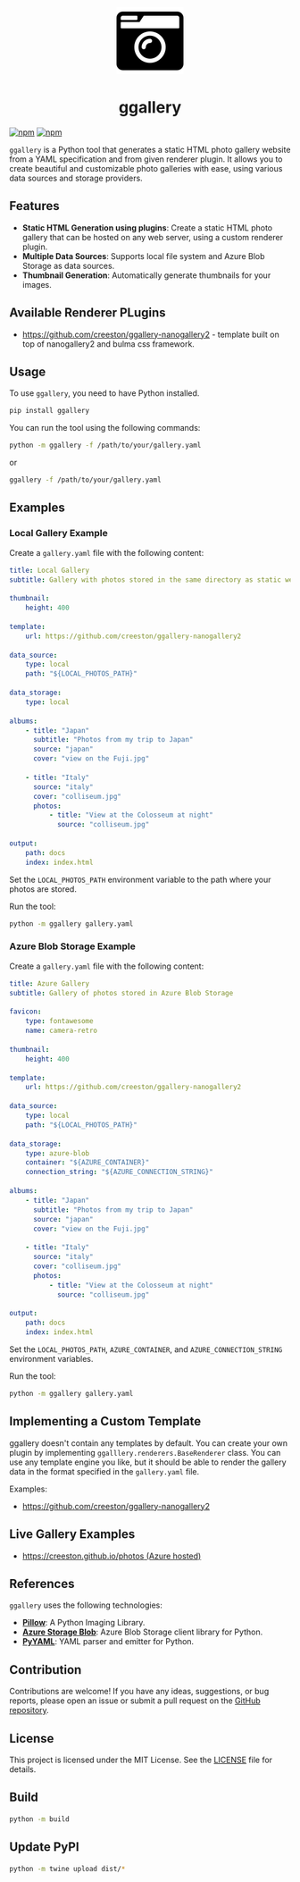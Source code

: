 <div align="center">
<img src="static/camera-retro-solid.svg" />
  <h1 align="center">ggallery</h1>
</div>


[![npm](https://img.shields.io/badge/demo-online-008000.svg)](https://creeston.github.io/ggallery)
[![npm](https://img.shields.io/pypi/v/ggallery)](https://pypi.org/project/ggallery/)

`ggallery` is a Python tool that generates a static HTML photo gallery website from a YAML specification and from given renderer plugin. It allows you to create beautiful and customizable photo galleries with ease, using various data sources and storage providers.

## Features

- **Static HTML Generation using plugins**: Create a static HTML photo gallery that can be hosted on any web server, using a custom renderer plugin.
- **Multiple Data Sources**: Supports local file system and Azure Blob Storage as data sources.
- **Thumbnail Generation**: Automatically generate thumbnails for your images.

## Available Renderer PLugins

- https://github.com/creeston/ggallery-nanogallery2 - template built on top of nanogallery2 and bulma css framework.

## Usage

To use `ggallery`, you need to have Python installed.

```sh
pip install ggallery
```

You can run the tool using the following commands:

```sh
python -m ggallery -f /path/to/your/gallery.yaml
```

or

```sh
ggallery -f /path/to/your/gallery.yaml
```

## Examples

### Local Gallery Example

Create a `gallery.yaml` file with the following content:

```yaml
title: Local Gallery
subtitle: Gallery with photos stored in the same directory as static website.

thumbnail:
    height: 400

template:
    url: https://github.com/creeston/ggallery-nanogallery2

data_source:
    type: local
    path: "${LOCAL_PHOTOS_PATH}"

data_storage:
    type: local

albums:
    - title: "Japan"
      subtitle: "Photos from my trip to Japan"
      source: "japan"
      cover: "view on the Fuji.jpg"

    - title: "Italy"
      source: "italy"
      cover: "colliseum.jpg"
      photos:
          - title: "View at the Colosseum at night"
            source: "colliseum.jpg"

output:
    path: docs
    index: index.html
```

Set the `LOCAL_PHOTOS_PATH` environment variable to the path where your photos are stored.

Run the tool:

```sh
python -m ggallery gallery.yaml
```

### Azure Blob Storage Example

Create a `gallery.yaml` file with the following content:

```yaml
title: Azure Gallery
subtitle: Gallery of photos stored in Azure Blob Storage

favicon:
    type: fontawesome
    name: camera-retro

thumbnail:
    height: 400

template:
    url: https://github.com/creeston/ggallery-nanogallery2

data_source:
    type: local
    path: "${LOCAL_PHOTOS_PATH}"

data_storage:
    type: azure-blob
    container: "${AZURE_CONTAINER}"
    connection_string: "${AZURE_CONNECTION_STRING}"

albums:
    - title: "Japan"
      subtitle: "Photos from my trip to Japan"
      source: "japan"
      cover: "view on the Fuji.jpg"

    - title: "Italy"
      source: "italy"
      cover: "colliseum.jpg"
      photos:
          - title: "View at the Colosseum at night"
            source: "colliseum.jpg"

output:
    path: docs
    index: index.html
```

Set the `LOCAL_PHOTOS_PATH`, `AZURE_CONTAINER`, and `AZURE_CONNECTION_STRING` environment variables.

Run the tool:

```sh
python -m ggallery gallery.yaml
```

## Implementing a Custom Template

ggallery doesn't contain any templates by default. You can create your own plugin by implementing `ggalllery.renderers.BaseRenderer` class.
You can use any template engine you like, but it should be able to render the gallery data in the format specified in the `gallery.yaml` file.

Examples:
- https://github.com/creeston/ggallery-nanogallery2


## Live Gallery Examples

- [https://creeston.github.io/photos (Azure hosted)](https://creeston.github.io/photos/)

## References

`ggallery` uses the following technologies:

- **[Pillow](https://python-pillow.org/)**: A Python Imaging Library.
- **[Azure Storage Blob](https://pypi.org/project/azure-storage-blob/)**: Azure Blob Storage client library for Python.
- **[PyYAML](https://pyyaml.org/)**: YAML parser and emitter for Python.

## Contribution

Contributions are welcome! If you have any ideas, suggestions, or bug reports, please open an issue or submit a pull request on the [GitHub repository](https://github.com/creeston/ggallery).


## License

This project is licensed under the MIT License. See the [LICENSE](LICENSE) file for details.

## Build

```sh
python -m build
```

## Update PyPI

```sh
python -m twine upload dist/*
```